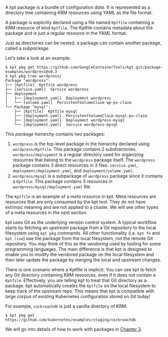 A kpt package is a bundle of configuration _data_. It is represented as a directory tree containing
KRM resources using YAML as the file format.

A package is explicitly declared using a file named `Kptfile` containing a KRM resource of kind
`Kptfile`. The Kptfile contains metadata about the package and is just a regular resource in the
YAML format.

Just as directories can be nested, a package can contain another package, called a
_subpackage_.

Let's take a look at an example:

```shell
$ kpt pkg get https://github.com/GoogleContainerTools/kpt.git/package-examples/wordpress@v0.3
$ kpt pkg tree wordpress/
Package "wordpress":
├── [Kptfile]  Kptfile wordpress
├── [service.yaml]  Service wordpress
├── deployment
│   ├── [deployment.yaml]  Deployment wordpress
│   └── [volume.yaml]  PersistentVolumeClaim wp-pv-claim
└── Package "mysql":
    ├── [Kptfile]  Kptfile mysql
    ├── [deployment.yaml]  PersistentVolumeClaim mysql-pv-claim
    ├── [deployment.yaml]  Deployment wordpress-mysql
    └── [deployment.yaml]  Service wordpress-mysql
```

This _package hierarchy_ contains two packages:

1. `wordpress` is the top-level package in the hierarchy declared using `wordpress/Kptfile`. This
   package contains 2 subdirectories. `wordpress/deployment` is a regular directory used for
   organizing resources that belong to the `wordpress` package itself. The `wordpress` package contains
   3 direct resources in 3 files: `service.yaml`, `deployment/deployment.yaml`, and
   `deployment/volume.yaml`.
2. `wordpress/mysql` is a subpackage of `wordpress` package since it contains a `Kptfile`. This
   package contains 3 resources in `wordpress/mysql/deployment.yaml` file.

The `Kptfile` is an example of a _meta resource_ in kpt. Meta resources are resources that
are only consumed by the kpt tool. They do not have extrinsic meaning and are not
applied to a cluster. We will see other types of a meta resources in the next section.

kpt uses Git as the underlying version control system. A typical workflow starts by fetching an
_upstream_ package from a Git repository to the local filesystem using `kpt pkg` commands. All other
functionality (i.e. `kpt fn` and `kpt live`) use the package from the local filesystem, not the
remote Git repository. You may think of this as the _vendoring_ used by tooling for some programming
languages. The main difference is that kpt is designed to enable you to modify the vendored package
on the local filesystem and then later update the package by merging the local and upstream changes.

There is one scenario where a Kptfile is implicit: You can use kpt to fetch any Git directory
containing KRM resources, even if it does not contain a `Kptfile`. Effectively, you are telling kpt
to treat that Git directory as a package. kpt automatically creates the `Kptfile`
on the local filesystem to keep track of the upstream repo. This means that kpt is
compatible with large corpus of existing Kubernetes configuration stored on Git today!

For example, `cockroachdb` is just a vanilla directory of KRM:

```shell
$ kpt pkg get https://github.com/kubernetes/examples/staging/cockroachdb
```

We will go into details of how to work with packages in [Chapter 3].

[chapter 3]: /book/03-packages/
